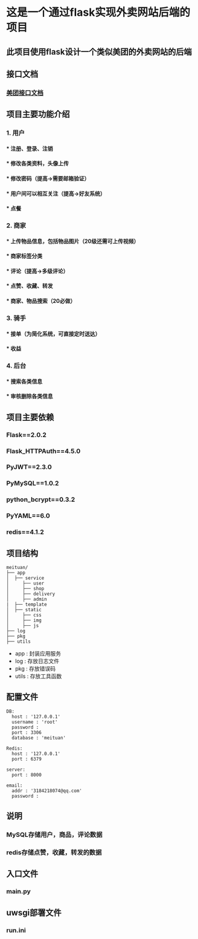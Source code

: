 # 这是一个通过flask实现外卖网站后端的项目
## 此项目使用flask设计一个类似美团的外卖网站的后端

## 接口文档
### [美团接口文档](https://documenter.getpostman.com/view/18742402/UVkmPwcb)

## 项目主要功能介绍
### 1. 用户
#### * 注册、登录、注销
#### * 修改各类资料，头像上传
#### * 修改密码（提高->需要邮箱验证）
#### * 用户间可以相互关注（提高->好友系统）
#### * 点餐
### 2. 商家
#### * 上传物品信息，包括物品图片（20级还需可上传视频）
#### * 商家标签分类
#### * 评论（提高->多级评论）
#### * 点赞、收藏、转发
#### * 商家、物品搜索（20必做）
### 3. 骑手
#### * 接单（为简化系统，可直接定时送达）
#### * 收益
### 4. 后台
#### * 搜索各类信息
#### * 审核删除各类信息

## 项目主要依赖
### Flask==2.0.2
### Flask_HTTPAuth==4.5.0
### PyJWT==2.3.0
### PyMySQL==1.0.2
### python_bcrypt==0.3.2
### PyYAML==6.0
### redis==4.1.2

## 项目结构

```shell
meituan/
├── app
│  ├── service
│     ├── user
│     ├── shop
│     ├── delivery
│     ├── admin
|  ├── template
│  ├── static
│     ├── css
│     ├── img
│     ├── js
├── log
├── pkg
├── utils
``` 
 
- app : 封装应用服务
- log : 存放日志文件
- pkg : 存放错误码
- utils : 存放工具函数

## 配置文件
```
DB:
  host : '127.0.0.1'
  username : 'root'
  password :
  port : 3306
  database : 'meituan'

Redis:
  host : '127.0.0.1'
  port : 6379

server:
  port : 8000

email:
  addr : '3184218074@qq.com'
  password : 
```
## 说明
### MySQL存储用户，商品，评论数据
### redis存储点赞，收藏，转发的数据

## 入口文件
### main.py

## uwsgi部署文件
### run.ini
